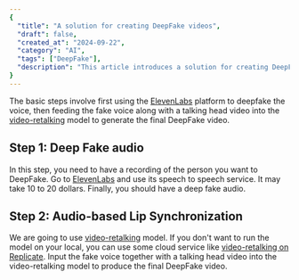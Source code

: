 ```yaml
---
{
  "title": "A solution for creating DeepFake videos",
  "draft": false,
  "created_at": "2024-09-22",
  "category": "AI",
  "tags": ["DeepFake"],
  "description": "This article introduces a solution for creating DeepFake videos, utilizing the ElevenLabs and video-retalk models."
}
---
```


The basic steps involve first using the [ElevenLabs](https://elevenlabs.io/) platform to deepfake the voice, then feeding the fake voice along with a talking head video into the [video-retalking](https://github.com/OpenTalker/video-retalking) model to generate the final DeepFake video.

## Step 1: Deep Fake audio

In this step, you need to have a recording of the person you want to DeepFake. Go to [ElevenLabs](https://elevenlabs.io/) and use its speech to speech service. It may take 10 to 20 dollars. Finally, you should have a deep fake audio. 

## Step 2: Audio-based Lip Synchronization

We are going to use  [video-retalking](https://github.com/OpenTalker/video-retalking) model. If you don't want to run the model on your local, you can use some cloud service like [video-retalking on Replicate](https://replicate.com/chenxwh/video-retalking). Input the fake voice together with a talking head video into the video-retalking model to produce the final DeepFake video.